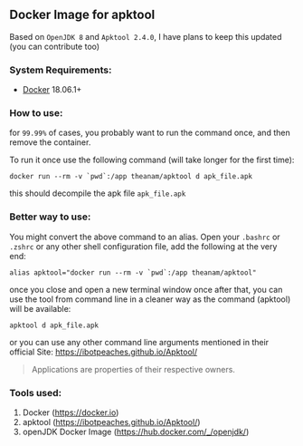 ## Docker Image for apktool


Based on `OpenJDK 8` and `Apktool 2.4.0`, I have plans to keep this updated (you can contribute too)

### System Requirements:

* [Docker](https://www.docker.com/get-started) 18.06.1+

### How to use: 

for `99.99%` of cases, you probably want to run the command once, and then remove the container.

To run it once use the following command (will take longer for the first time):

    docker run --rm -v `pwd`:/app theanam/apktool d apk_file.apk

this should decompile the apk file `apk_file.apk`

### Better way to use: 

You might convert the above command to an alias. Open your `.bashrc` or `.zshrc` or any other shell configuration file, add the following at the very end:

    alias apktool="docker run --rm -v `pwd`:/app theanam/apktool"

once you close and open a new terminal window once after that, you can use the tool from command line in a cleaner way as the command (apktool) will be available:

    apktool d apk_file.apk



or you can use any other command line arguments mentioned in their official Site: <https://ibotpeaches.github.io/Apktool/>

> Applications are properties of their respective owners.


### Tools used:

1. Docker (<https://docker.io>)
2. apktool (https://ibotpeaches.github.io/Apktool/)
3. openJDK Docker Image (https://hub.docker.com/_/openjdk/)


